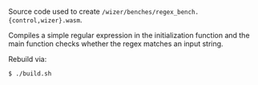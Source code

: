 Source code used to create `/wizer/benches/regex_bench.{control,wizer}.wasm`.

Compiles a simple regular expression in the initialization function and the main
function checks whether the regex matches an input string.

Rebuild via:

```
$ ./build.sh
```
